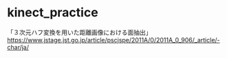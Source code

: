 # kinect_practice    
「３次元ハフ変換を用いた距離画像における面抽出」  
https://www.jstage.jst.go.jp/article/pscjspe/2011A/0/2011A_0_906/_article/-char/ja/
